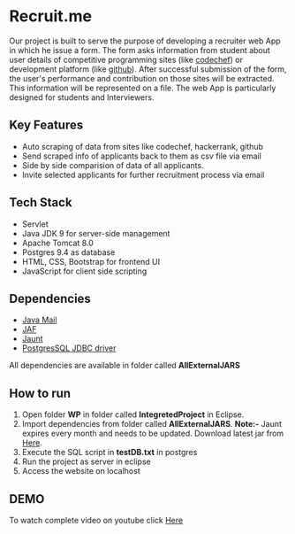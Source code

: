 # Recruit.me
Our project is built to serve the purpose of developing a recruiter web App in which he issue a form. The form asks information from student about user details of competitive programming sites (like
[codechef](https://www.codechef.com)) or development platform (like [github](https://github.com/)). After successful submission of the form, the user's performance and contribution on those sites will be extracted. This information will be
represented on a file. The web App is particularly designed for students and Interviewers.

## Key Features
- Auto scraping of data from sites like codechef, hackerrank, github
- Send scraped info of applicants back to them as csv file via email
- Side by side comparision of data of all applicants.
- Invite selected applicants for further recruitment process via email


## Tech Stack
- Servlet
- Java JDK 9 for server-side management
- Apache Tomcat 8.0
- Postgres 9.4 as database
- HTML, CSS, Bootstrap for frontend UI
- JavaScript for client side scripting

## Dependencies
- [Java Mail](https://www.oracle.com/technetwork/java/index-138643.html "Java Mail")
- [JAF](https://www.oracle.com/technetwork/java/jaf11-139815.html "JAF")
- [Jaunt](http://jaunt-api.com/download.htm "Jaunt")
- [PostgresSQL JDBC driver](https://jdbc.postgresql.org/download.html "PostgresSQL JDBC driver")

All dependencies are available in folder called **AllExternalJARS** 

## How to run
1.  Open folder **WP** in folder called **IntegretedProject** in Eclipse.
2. Import dependencies from folder called **AllExternalJARS**. 
**Note:-** Jaunt expires every month and needs to be updated. Download latest jar from  [Here](http://jaunt-api.com/download.htm "here").
3. Execute the SQL script in **testDB.txt** in postgres
4. Run the project as server in eclipse
5. Access the website on localhost

## DEMO
To watch complete video on youtube click [Here](https://www.youtube.com/watch?v=8xoCqm1-tL4&t=112s "Here")
